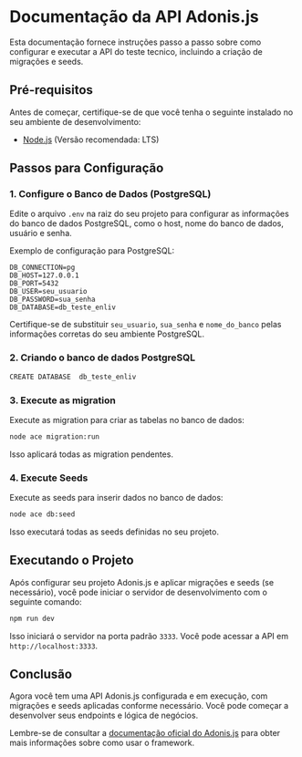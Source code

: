 # Documentação da API Adonis.js

Esta documentação fornece instruções passo a passo sobre como configurar e executar a API do teste tecnico, incluindo a criação de migrações e seeds.

## Pré-requisitos

Antes de começar, certifique-se de que você tenha o seguinte instalado no seu ambiente de desenvolvimento:

- [Node.js](https://nodejs.org/) (Versão recomendada: LTS)

## Passos para Configuração

### 1. Configure o Banco de Dados (PostgreSQL)

Edite o arquivo `.env` na raiz do seu projeto para configurar as informações do banco de dados PostgreSQL, como o host, nome do banco de dados, usuário e senha.

Exemplo de configuração para PostgreSQL:

```plaintext
DB_CONNECTION=pg
DB_HOST=127.0.0.1
DB_PORT=5432
DB_USER=seu_usuario
DB_PASSWORD=sua_senha
DB_DATABASE=db_teste_enliv
```

Certifique-se de substituir `seu_usuario`, `sua_senha` e `nome_do_banco` pelas informações corretas do seu ambiente PostgreSQL.

### 2. Criando o banco de dados PostgreSQL

```bash
CREATE DATABASE  db_teste_enliv
```

### 3. Execute as migration

Execute as migration para criar as tabelas no banco de dados:

```bash
node ace migration:run 
```

Isso aplicará todas as migration pendentes.

### 4. Execute Seeds

Execute as seeds para inserir dados no banco de dados:

```bash
node ace db:seed
```

Isso executará todas as seeds definidas no seu projeto.

## Executando o Projeto

Após configurar seu projeto Adonis.js e aplicar migrações e seeds (se necessário), você pode iniciar o servidor de desenvolvimento com o seguinte comando:

```bash
npm run dev
```

Isso iniciará o servidor na porta padrão `3333`. Você pode acessar a API em `http://localhost:3333`.

## Conclusão

Agora você tem uma API Adonis.js configurada e em execução, com migrações e seeds aplicadas conforme necessário. Você pode começar a desenvolver seus endpoints e lógica de negócios.

Lembre-se de consultar a [documentação oficial do Adonis.js](https://adonisjs.com/docs) para obter mais informações sobre como usar o framework.
